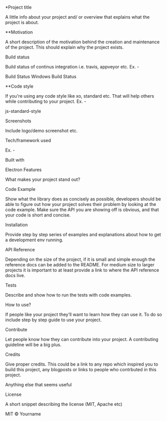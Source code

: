 *Project title

A little info about your project and/ or overview that explains what the project is about.

**Motivation

A short description of the motivation behind the creation and maintenance of the project. This should explain why the project exists.

Build status

Build status of continus integration i.e. travis, appveyor etc. Ex. -

Build Status Windows Build Status

**Code style

If you're using any code style like xo, standard etc. That will help others while contributing to your project. Ex. -

js-standard-style

Screenshots

Include logo/demo screenshot etc.

Tech/framework used

Ex. -

Built with

Electron
Features

What makes your project stand out?

Code Example

Show what the library does as concisely as possible, developers should be able to figure out how your project solves their problem by looking at the code example. Make sure the API you are showing off is obvious, and that your code is short and concise.

Installation

Provide step by step series of examples and explanations about how to get a development env running.

API Reference

Depending on the size of the project, if it is small and simple enough the reference docs can be added to the README. For medium size to larger projects it is important to at least provide a link to where the API reference docs live.

Tests

Describe and show how to run the tests with code examples.

How to use?

If people like your project they’ll want to learn how they can use it. To do so include step by step guide to use your project.

Contribute

Let people know how they can contribute into your project. A contributing guideline will be a big plus.

Credits

Give proper credits. This could be a link to any repo which inspired you to build this project, any blogposts or links to people who contrbuted in this project.

Anything else that seems useful

License

A short snippet describing the license (MIT, Apache etc)

MIT © Yourname
